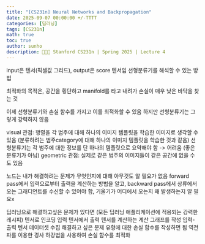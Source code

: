 ```yaml
---
title: "[CS231n] Neural Networks and Backpropagation"
date: 2025-09-07 00:00:00 +/-TTTT
categories: [딥러닝]
tags: [CS231n]
math: true
toc: true
author: sunho
description: 👨‍👧‍👧 Stanford CS231n | Spring 2025 | Lecture 4
---
```


input은 텐서(픽셀값 그리드), output은 score 텐서임
선형분류기를 해석할 수 있는 방법

최적화의 목적은, 공간을 횡단하고 manifold를 타고 내려가 손실이 매우 낮은 바닥을 찾는 것

이제 선형분류기와 손실 함수를 가지고 이를 최적화할 수 있음
하지만 선형분류기는 그렇게 강력하지 않음

visual 관점: 행렬을 각 범주에 대해 하나의 이미지 템플릿을 학습한 이미지로 생각할 수 있음 (분류하려는 범주category에 대해 하나의 이미지 템플릿을 학습한 것과 같음)
선형분류기는 각 범주에 대한 정보를 단 하나의 템플릿으로 요약해야 함 -> 어려움 (좋은 분류기가 아님)
geometric 관점: 실제로 같은 범주의 이미지들이 같은 공간에 없을 수도 있음

노드는 내가 해결하려는 문제가 무엇인지에 대해 아무것도 알 필요가 없음
forward pass에서 입력으로부터 출력을 계산하는 방법을 알고, backward pass에서 상류에서 오는 그래디언트를 수신할 수 있어야 함, 기울기가 어디에서 오는지 왜 발생하는지 알 필요x

딥러닝으로 해결하고싶은 문제가 있다면 (모든 딥러닝 애플리케이션에 적용되는 강력한 레시피)
텐서로 인코딩
입력 텐서에서 출력 텐서를 계산하는 계산 그래프를 작성
입력-출력 텐서 데이터셋 수집
해결하고 싶은 문제 유형에 대한 손실 함수를 작성하면 됨
역전파를 이용한 경사 하강법을 사용하여 손실 함수를 최적화
